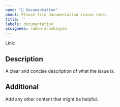 ```yaml
---
name: "📃 Documentation"
about: Please file documentation issues here.
title: ''
labels: documentation
assignees: ruben-arushanyan
---
```


Link: 

## Description

A clear and concise description of what the issue is.

## Additional

Add any other content that might be helpful.